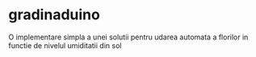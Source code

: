 # gradinaduino
O implementare simpla a unei solutii pentru udarea automata a florilor in functie de nivelul umiditatii din sol
